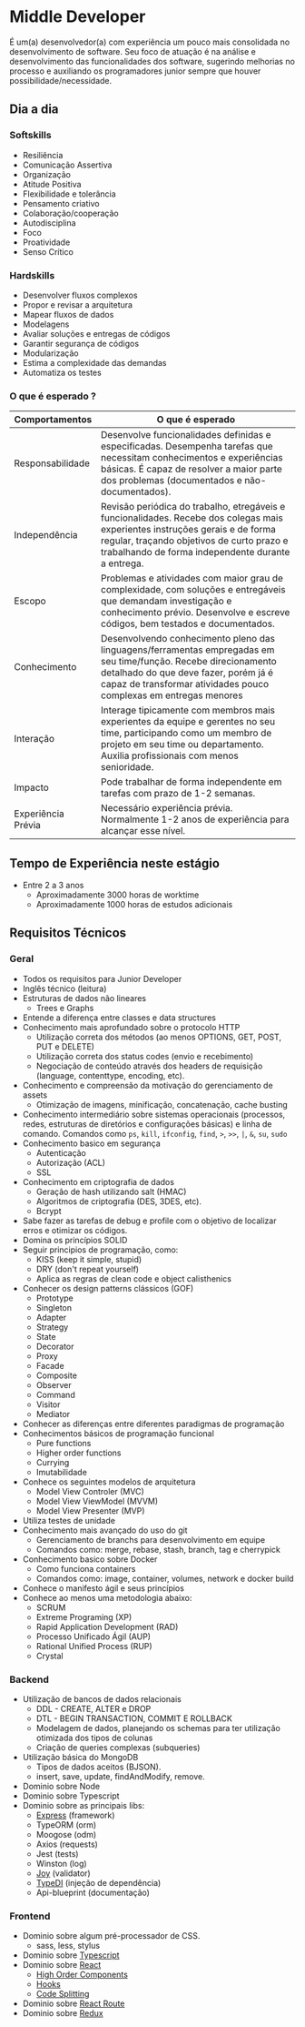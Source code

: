 # Middle Developer 

É um(a) desenvolvedor(a) com experiência um pouco mais consolidada no desenvolvimento de software. Seu foco de atuação é na análise e desenvolvimento das funcionalidades dos software, sugerindo melhorias no processo e auxiliando os programadores junior sempre que houver possibilidade/necessidade.

## Dia a dia
### Softskills
- Resiliência
- Comunicação Assertiva
- Organização
- Atitude Positiva
- Flexibilidade e tolerância
- Pensamento criativo
- Colaboração/cooperação
- Autodisciplina
- Foco
- Proatividade
- Senso Crítico

### Hardskills
- Desenvolver fluxos complexos
- Propor e revisar a arquitetura
- Mapear fluxos de dados
- Modelagens
- Avaliar soluções e entregas de códigos
- Garantir segurança de códigos
- Modularização
- Estima a complexidade das demandas
- Automatiza os testes

### O que é esperado ?

| Comportamentos | O que é esperado |
|--|--|
| Responsabilidade | Desenvolve funcionalidades definidas e especificadas. Desempenha tarefas que necessitam conhecimentos e experiências básicas.   É capaz de resolver a maior parte dos problemas (documentados e não-documentados). |
| Independência | Revisão periódica do trabalho, etregáveis e funcionalidades. Recebe dos colegas mais experientes instruções gerais e de forma regular, traçando objetivos de curto prazo e trabalhando de forma independente durante a entrega.|
| Escopo | Problemas e atividades com maior grau de complexidade, com soluções e entregáveis que demandam investigação e conhecimento prévio.   Desenvolve e escreve códigos, bem testados e documentados. |
| Conhecimento | Desenvolvendo conhecimento pleno das linguagens/ferramentas empregadas em seu time/função. Recebe direcionamento detalhado do que deve fazer, porém já é capaz de transformar atividades pouco complexas em entregas menores |
| Interação | Interage tipicamente com membros mais experientes da equipe e gerentes no seu time, participando como um membro de projeto em seu time ou departamento. Auxilia profissionais com menos senioridade. |
| Impacto | Pode trabalhar de forma independente em tarefas com prazo de 1-2 semanas.  |
| Experiência Prévia| Necessário experiência prévia.  Normalmente 1-2 anos de experiência para alcançar esse nível. |


## Tempo de Experiência neste estágio
- Entre 2 a 3 anos
	* Aproximadamente 3000 horas de worktime
	* Aproximadamente 1000 horas de estudos adicionais

## Requisitos Técnicos

### Geral
- Todos os requisitos para Junior Developer
- Inglês técnico (leitura)
- Estruturas de dados não lineares
	* Trees e Graphs
- Entende a diferença entre classes e data structures
- Conhecimento mais aprofundado sobre o protocolo HTTP
	* Utilização correta dos métodos (ao menos OPTIONS, GET, POST, PUT e DELETE)
	* Utilização correta dos status codes (envio e recebimento)
	* Negociação de conteúdo através dos headers de requisição (language, content­type, encoding, etc).
- Conhecimento e compreensão da motivação do gerenciamento de assets
	* Otimização de imagens, minificação, concatenação, cache busting
- Conhecimento intermediário sobre sistemas operacionais (processos, redes, estruturas de diretórios e configurações básicas) e linha de comando. Comandos como `ps`, `kill`, `ifconfig`, `find`, `>`, `>>`, `|`, `&`, `su`, `sudo`
- Conhecimento basico em segurança
	* Autenticação
	* Autorização (ACL)
	* SSL
- Conhecimento em criptografia de dados
	* Geração de hash utilizando salt (HMAC)
	* Algoritmos de criptografia (DES, 3DES, etc).
	* Bcrypt
- Sabe fazer as tarefas de debug e profile com o objetivo de localizar erros e otimizar os códigos.
- Domina os princípios SOLID
- Seguir principios de programação, como:
	* KISS (keep it simple, stupid)
	* DRY (don't repeat yourself)
	* Aplica as regras de clean code e object calisthenics
- Conhecer os design patterns clássicos (GOF)
	* Prototype
	* Singleton
	* Adapter
	* Strategy
	* State
	* Decorator
	* Proxy
	* Facade
	* Composite
	* Observer
	* Command
	* Visitor
	* Mediator
- Conhecer as diferenças entre diferentes paradigmas de programação
- Conhecimentos básicos de programação funcional
	* Pure functions
	* Higher order functions
	* Currying
	* Imutabilidade
- Conhece os seguintes modelos de arquitetura
	* Model View Controler (MVC)
	* Model View ViewModel (MVVM)
	* Model View Presenter (MVP)
- Utiliza testes de unidade
- Conhecimento mais avançado do uso do git
	* Gerenciamento de branchs para desenvolvimento em equipe
	* Comandos como: merge, rebase, stash, branch, tag e cherry­pick
- Conhecimento basico sobre Docker
	* Como funciona containers
	* Comandos como: image, container, volumes, network e docker build
- Conhece o manifesto ágil e seus princípios
- Conhece ao menos uma metodologia abaixo:
	* SCRUM
	* Extreme Programing (XP)
	* Rapid Application Development (RAD)
	* Processo Unificado Ágil (AUP)
	* Rational Unified Process (RUP)
	* Crystal

### Backend
- Utilização de bancos de dados relacionais
	* DDL - CREATE, ALTER e DROP
	* DTL - BEGIN TRANSACTION, COMMIT E ROLLBACK
	* Modelagem de dados, planejando os schemas para ter utilização otimizada dos tipos de colunas
	* Criação de queries complexas (subqueries)
- Utilização básica do MongoDB
	* Tipos de dados aceitos (BJSON).
	* insert, save, update, findAndModify, remove.
- Dominio sobre Node
- Dominio sobre Typescript
- Dominio sobre as principais libs:
	* [Express](https://expressjs.com/pt-br/) (framework)
	* TypeORM (orm)
	* Moogose (odm)
	* Axios (requests)
	* Jest (tests)
	* Winston (log)
	* [Joy](https://github.com/sideway/joi) (validator)
	* [TypeDI](https://github.com/typestack/typedi) (injeção de dependência)
	* Api-blueprint (documentação)

### Frontend
- Dominio sobre algum pré-processador de CSS.
	* sass, less, stylus
- Dominio sobre [Typescript](https://www.typescriptlang.org/)
- Dominio sobre [React](https://pt-br.reactjs.org/)
	* [High Order Components](https://pt-br.reactjs.org/docs/higher-order-components.html)
	* [Hooks](https://pt-br.reactjs.org/docs/hooks-overview.html)
	* [Code Splitting](https://pt-br.reactjs.org/docs/code-splitting.html)
- Dominio sobre [React Route](https://reactrouter.com/)
- Dominio sobre [Redux]([https://redux.js.org/](https://redux.js.org/))

